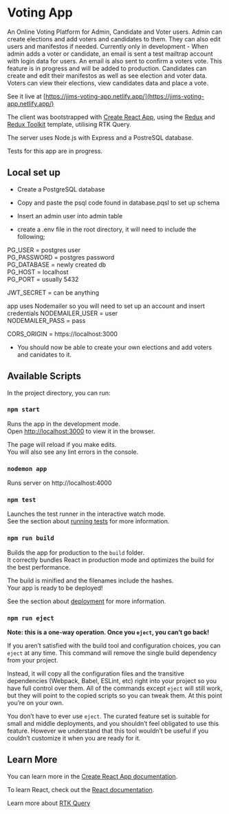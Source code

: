 # Voting App

An Online Voting Platform for Admin, Candidate and Voter users.
Admin can create elections and add voters and candidates to them. They can also edit users and manifestos if needed.
Currently only in development - When admin adds a voter or candidate, an email is sent a test mailtrap account with login data for users. An email is also sent to confirm a voters vote. This feature is in progress and will be added to production. 
Candidates can create and edit their manifestos as well as see election and voter data.
Voters can view their elections, view candidates data and place a vote. 

See it live at [https://jims-voting-app.netlify.app/](https://jims-voting-app.netlify.app/)

The client was bootstrapped with [Create React App](https://github.com/facebook/create-react-app), using the [Redux](https://redux.js.org/) and [Redux Toolkit](https://redux-toolkit.js.org/) template, utilising RTK Query.

The server uses Node.js with Express and a PostreSQL database.

Tests for this app are in progress.

## Local set up
 - Create a PostgreSQL database
 - Copy and paste the psql code found in database.pqsl to set up schema
 - Insert an admin user into admin table 

- create a .env file in the root directory, it will need to include the following;

PG_USER = postgres user \
PG_PASSWORD = postgres password \
PG_DATABASE = newly created db \
PG_HOST = localhost \
PG_PORT = usually 5432

JWT_SECRET = can be anything

app uses Nodemailer so you will need to set up an account and insert credentials
NODEMAILER_USER = user \
NODEMAILER_PASS = pass

CORS_ORIGIN = https://localhost:3000

 - You should now be able to create your own elections and add voters and canidates to it.

## Available Scripts

In the project directory, you can run:

### `npm start`

Runs the app in the development mode.<br />
Open [http://localhost:3000](http://localhost:3000) to view it in the browser.

The page will reload if you make edits.<br />
You will also see any lint errors in the console.

### `nodemon app`

Runs server on http://localhost:4000

### `npm test`

Launches the test runner in the interactive watch mode.<br />
See the section about [running tests](https://facebook.github.io/create-react-app/docs/running-tests) for more information.

### `npm run build`

Builds the app for production to the `build` folder.<br />
It correctly bundles React in production mode and optimizes the build for the best performance.

The build is minified and the filenames include the hashes.<br />
Your app is ready to be deployed!

See the section about [deployment](https://facebook.github.io/create-react-app/docs/deployment) for more information.

### `npm run eject`

**Note: this is a one-way operation. Once you `eject`, you can’t go back!**

If you aren’t satisfied with the build tool and configuration choices, you can `eject` at any time. This command will remove the single build dependency from your project.

Instead, it will copy all the configuration files and the transitive dependencies (Webpack, Babel, ESLint, etc) right into your project so you have full control over them. All of the commands except `eject` will still work, but they will point to the copied scripts so you can tweak them. At this point you’re on your own.

You don’t have to ever use `eject`. The curated feature set is suitable for small and middle deployments, and you shouldn’t feel obligated to use this feature. However we understand that this tool wouldn’t be useful if you couldn’t customize it when you are ready for it.

## Learn More

You can learn more in the [Create React App documentation](https://facebook.github.io/create-react-app/docs/getting-started).

To learn React, check out the [React documentation](https://reactjs.org/).

Learn more about [RTK Query](https://redux-toolkit.js.org/rtk-query/overview)
